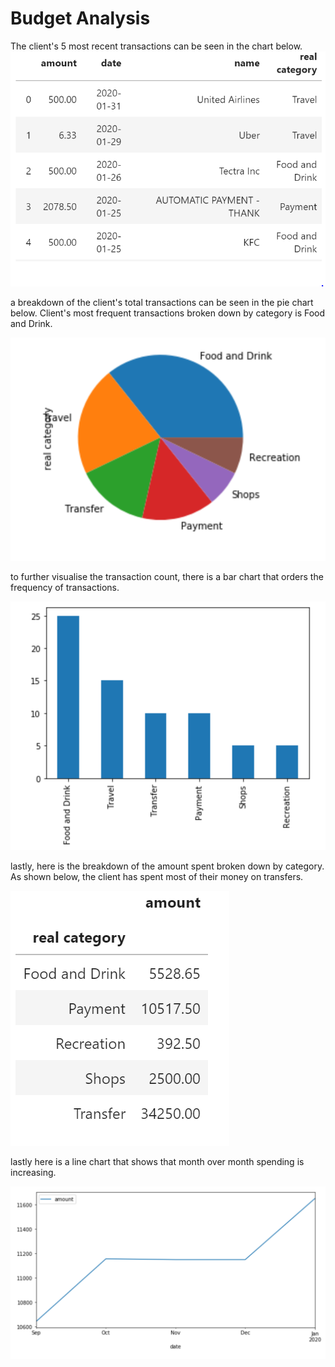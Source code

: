 # Budget Analysis 
The client's 5 most recent transactions can be seen in the chart below. 
![top_5_chart](images/top5_transaction.PNG)

a breakdown of the client's total transactions can be seen in the pie chart below. Client's most frequent transactions broken down by category is Food and Drink. 

![top_5_chart](images/pie_chart.PNG)


to further visualise the transaction count, there is a bar chart that orders the frequency of transactions.

![top_5_chart](images/bar_chart.PNG)

lastly, here is the breakdown of the amount spent broken down by category. As shown below, the client has spent most of their money on transfers. 

![top_5_chart](images/spending_category.PNG)

lastly here is a line chart that shows that month over month spending is increasing.

![top_5_chart](images/line_chart.PNG)

